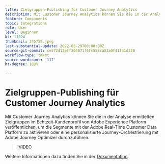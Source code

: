 ```yaml
---
title: Zielgruppen-Publishing für Customer Journey Analytics
description: Mit Customer Journey Analytics können Sie die in der Analyse ermittelten Zielgruppen im Echtzeit-Kundenprofil von Adobe Experience Platform veröffentlichen, um die Segmente mit der Adobe Real-Time Customer Data Platform zu aktivieren oder eine personalisierte Journey-Orchestrierung mit Adobe Journey Optimizer durchzuführen. (sollte zwischen 60 und 160 Zeichen lang sein, beträgt aber 297 Zeichen)
feature: Components
topic: Integrations
role: User
level: Beginner
kt: 11024
thumbnail: 346759.jpeg
last-substantial-update: 2022-08-29T00:00:00Z
source-git-commit: ce572d13eff204071f6fc558ca83a0f41f41d330
workflow-type: tm+mt
source-wordcount: '117'
ht-degree: 100%

---
```



# Zielgruppen-Publishing für Customer Journey Analytics

Mit Customer Journey Analytics können Sie die in der Analyse ermittelten Zielgruppen im Echtzeit-Kundenprofil von Adobe Experience Platform veröffentlichen, um die Segmente mit der Adobe Real-Time Customer Data Platform zu aktivieren oder eine personalisierte Journey-Orchestrierung mit Adobe Journey Optimizer durchzuführen.

>[!VIDEO](https://video.tv.adobe.com/v/346759/?quality=12&learn=on)

Weitere Informationen dazu finden Sie in der [Dokumentation](https://experienceleague.adobe.com/docs/analytics-platform/using/cja-components/audiences/audiences-overview.html?lang=de).
